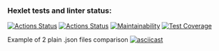 ### Hexlet tests and linter status:
[![Actions Status](https://github.com/marinavasyukova/python-project-50/workflows/hexlet-check/badge.svg)](https://github.com/marinavasyukova/python-project-50/actions) [![Actions Status](https://github.com/marinavasyukova/python-project-50/workflows/pyci.yml/badge.svg)](https://github.com/marinavasyukova/python-project-50/actions) [![Maintainability](https://api.codeclimate.com/v1/badges/3faf578b85ebd40d3eba/maintainability)](https://codeclimate.com/github/marinavasyukova/python-project-50/maintainability) [![Test Coverage](https://api.codeclimate.com/v1/badges/3faf578b85ebd40d3eba/test_coverage)](https://codeclimate.com/github/marinavasyukova/python-project-50/test_coverage)

Example of 2 plain .json files comparison
[![asciicast](https://asciinema.org/a/Cy9uLmqjrE5rM03Qc2Ygk41Wi.svg)](https://asciinema.org/a/Cy9uLmqjrE5rM03Qc2Ygk41Wi)

